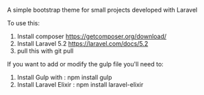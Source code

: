 A simple bootstrap theme for small projects developed with Laravel

To use this:

1. Install composer https://getcomposer.org/download/
2. Install Laravel 5.2 https://laravel.com/docs/5.2
3. pull this with git pull


If you want to add or modify the gulp file you'll need to:
1. Install Gulp with : npm install gulp
2. Install Laravel Elixir : npm install laravel-elixir


